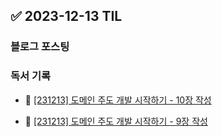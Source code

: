 ## ✅ 2023-12-13 TIL

### 블로그 포스팅

### 독서 기록

- 📝 [[231213] 도메인 주도 개발 시작하기 - 10장 작성](https://github.com/dahyen0o/development-books/commit/c3f4e79740ebcb7f0e94349b79ae5de5ff483477)

- 📝 [[231213] 도메인 주도 개발 시작하기 - 9장 작성](https://github.com/dahyen0o/development-books/commit/00057923d2fdbab31e84f0c2dbe2bcaf35335f44)


